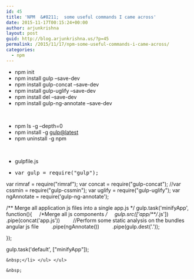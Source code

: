 ```yaml
---
id: 45
title: 'NPM  &#8211;  some useful commands I came across'
date: 2015-11-17T00:15:24+00:00
author: arjunkrishna
layout: post
guid: http://blog.arjunkrishna.us/?p=45
permalink: /2015/11/17/npm-some-useful-commands-i-came-across/
categories:
  - npm
---
```

  * npm init
  * npm install gulp &#8211;save-dev
  * npm install gulp-concat &#8211;save-dev
  * npm install gulp-uglify &#8211;save-dev
  * npm install del &#8211;save-dev
  * npm install gulp-ng-annotate &#8211;save-dev

&nbsp;

  * npm ls -g &#8211;depth=0
  * npm install -g <gulp@latest>
  * npm uninstall -g npm

&nbsp;

  * gulpfile.js
  * <pre class="lang:js decode:true ">var gulp = require("gulp");
var rimraf = require("rimraf");
var concat = require("gulp-concat");
//var cssmin = require("gulp-cssmin");
var uglify = require("gulp-uglify");
var ngAnnotate = require('gulp-ng-annotate');

/** Merge all application js files into a single app.js */
gulp.task('minifyApp', function(){
    /*Merge all js components */
    gulp.src(['app/**/*.js'])
        .pipe(concat('app.js'))
        //Perform some static analysis on the bundles angular js file
        .pipe(ngAnnotate())
        .pipe(gulp.dest('.'));

});


gulp.task('default', ["minifyApp"]);</pre>
    
    &nbsp;</li> </ul> </ul> 
    
    &nbsp;